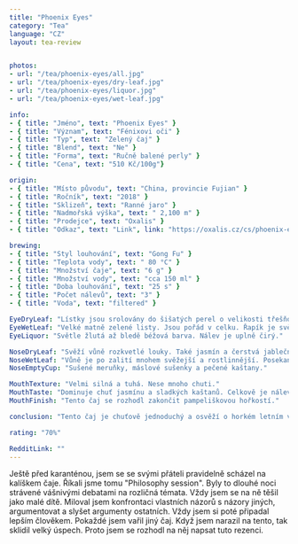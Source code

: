 ```yaml
---
title: "Phoenix Eyes"
category: "Tea"
language: "CZ"
layout: tea-review


photos:
- url: "/tea/phoenix-eyes/all.jpg"
- url: "/tea/phoenix-eyes/dry-leaf.jpg"
- url: "/tea/phoenix-eyes/liquor.jpg"
- url: "/tea/phoenix-eyes/wet-leaf.jpg"

info:
- { title: "Jméno", text: "Phoenix Eyes" }
- { title: "Význam", text: "Fénixovi oči" }
- { title: "Typ", text: "Zelený čaj" }
- { title: "Blend", text: "Ne" }
- { title: "Forma", text: "Ručně balené perly" }
- { title: "Cena", text: "510 Kč/100g"}

origin:
- { title: "Místo původu", text: "China, provincie Fujian" }
- { title: "Ročník", text: "2018" }
- { title: "Sklizeň", text: "Ranné jaro" }
- { title: "Nadmořská výška", text: " 2,100 m" }
- { title: "Prodejce", text: "Oxalis" }
- { title: "Odkaz", text: "Link", link: "https://oxalis.cz/cs/phoenix-eyes-70-g-8595218031141-326.htm/" }

brewing:
- { title: "Styl louhování", text: "Gong Fu" }
- { title: "Teplota vody", text: " 80 °C" }
- { title: "Množství čaje", text: "6 g" }
- { title: "Množství vody", text: "cca 150 ml" }
- { title: "Doba louhování", text: "25 s" }
- { title: "Počet nálevů", text: "3" }
- { title: "Voda", text: "filtered" }

EyeDryLeaf: "Lístky jsou srolovány do šišatých perel o velikosti třešňové pecky. Jsou viditelné tmavě zelené s prameny béžových chloupků. Přechody mezi barvami působí jako batikované. I přesto, že lístky byly srolovány pečlivě, jsou perly dost hrbolaté. Celkově je tento čaj velmi esteticky zajímavý."
EyeWetLeaf: "Velké matně zelené listy. Jsou pořád v celku. Řapík je světlejší než zbytek listu. Některé listy mají pořád srulované okraje. Občas je viditelná jemná nažloutlá žilnatina."
EyeLiquor: "Světle žlutá až bledě béžová barva. Nálev je uplně čirý."

NoseDryLeaf: "Svěží vůně rozkvetlé louky. Také jasmín a čerstvá jablečná šťáva. Velmi lehce je i přítomno aroma citronové trávy a právě dopečeného piškotu."
NoseWetLeaf: "Vůně je po zalití mnohem svěžejší a rostlinnější. Posekaná tráva a peprmintová zubní pasta. V pozadí se schová i aroma salátové okurky. Pořád ale velmi sladká vůně. Jako když v létě vyjdete ven po pořádném slejváku."
NoseEmptyCup: "Sušené meruňky, máslové sušenky a pečené kaštany."

MouthTexture: "Velmi silná a tuhá. Nese mnoho chuti."
MouthTaste: "Dominuje chuť jasmínu a sladkých kaštanů. Celkově je nálev velmi rostlinný. V chuti najdeme i sedmikrásky a slunečnicová semínka. Chuť je příjemně svěží. Ideální čaj na dlouhé letní dny."
MouthFinish: "Tento čaj se rozhodl zakončit pampeliškovou hořkostí."

conclusion: "Tento čaj je chuťově jednoduchý a osvěží o horkém letním večeru. Sám jsem si ho docela oblíbil. Jeho příjemná jednoduchost ho činí ocenitelným i pro čajové neznalce. Myslím si, že rozhodně stojí za ochutnání."

rating: "70%"

RedditLink: ""
---
```


Ještě před karanténou, jsem se se svými přáteli pravidelně scházel na kalíškem čaje. Říkali jsme tomu "Philosophy session". Byly to dlouhé noci strávené vášnivými debatami na rozličná témata. Vždy jsem se na ně těšil jako malé dítě. Miloval jsem konfrontaci vlastních názorů s názory jiných, argumentovat a slyšet argumenty ostatních. Vždy jsem si poté připadal lepším člověkem. Pokaždé jsem vařil jiný čaj. Když jsem narazil na tento, tak sklidil velký úspech. Proto jsem se rozhodl na něj napsat tuto rezenci.